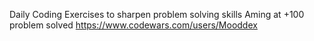 Daily Coding Exercises to sharpen problem solving skills
Aming at +100 problem solved
https://www.codewars.com/users/Mooddex
